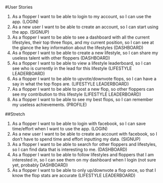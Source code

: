 #User Stories

1. As a flopper I want to be able to login to my account, so I can use the app. (LOGIN)
2. As a new user I want to be able to create an account, so I can start using the app. (SIGNUP)
3. As a flopper I want to be able to see a dashboard with all the current lifestyles, their top three flops, and my current position, so I can see at the glance the key information about the lifestyles (DASHBOARD)
4. As a flopper I want to be able to create a new lifestyle, so I can share my useless talent with other floppers (DASHBOARD)
5. As a flopper I want to be able to view a lifestyle leaderboard, so I can see who is currently in the lead for this lifestyle (LIFESTYLE LEADERBOARD)
6. As a flopper I want to be able to upvote/downvote flops, so I can have a say in what the top flops are. (LIFESTYLE LEADERBOARD)
7. As a flopper I want to be able to post a new flop, so other floppers can see my contribution to this lifestyle (LIFESTYLE LEADERBOARD)
8. As a flopper I want to be able to see my best flops, so I can remember my useless achievements. (PROFILE)


##Stretch
1. As a flopper I want to be able to login with facebook, so I can save time/effort when I want to use the app. (LOGIN)
2. As a new user I want to be able to create an account with facebook, so I don’t have to spend time and effort inputting my data. (SIGNUP)
3. As a flopper I want to be able to search for other floppers and lifestyles, so I can find data that is interesting to me. (DASHBOARD)
4. As a flopper I want to be able to follow lifestyles and floppers that I am interested in, so I can see them on my dashboard when I login (not sure yet, probably DASHBOARD)
5. As a flopper I want to be able to only up/downvote a flop once, so that I know the flop stats are accurate (LIFESTYLE LEADERBOARD)
